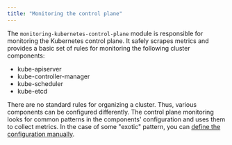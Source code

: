 ```yaml
---
title: "Monitoring the control plane"
---
```


The `monitoring-kubernetes-control-plane` module is responsible for monitoring the Kubernetes control plane. It safely scrapes metrics and provides a basic set of rules for monitoring the following cluster components:
* kube-apiserver
* kube-controller-manager
* kube-scheduler
* kube-etcd

There are no standard rules for organizing a cluster. Thus, various components can be configured differently. The control plane monitoring looks for common patterns in the components' configuration and uses them to collect metrics. In the case of some "exotic" pattern, you can [define the configuration manually](configuration.html#parameters).
